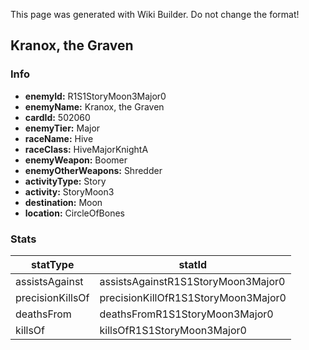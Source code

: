 <span class="wiki-builder">This page was generated with Wiki Builder. Do not change the format!</span>

## Kranox, the Graven
### Info
* **enemyId:** R1S1StoryMoon3Major0
* **enemyName:** Kranox, the Graven
* **cardId:** 502060
* **enemyTier:** Major
* **raceName:** Hive
* **raceClass:** HiveMajorKnightA
* **enemyWeapon:** Boomer
* **enemyOtherWeapons:** Shredder
* **activityType:** Story
* **activity:** StoryMoon3
* **destination:** Moon
* **location:** CircleOfBones

### Stats
statType | statId
-------- | ------
assistsAgainst | assistsAgainstR1S1StoryMoon3Major0
precisionKillsOf | precisionKillOfR1S1StoryMoon3Major0
deathsFrom | deathsFromR1S1StoryMoon3Major0
killsOf | killsOfR1S1StoryMoon3Major0

